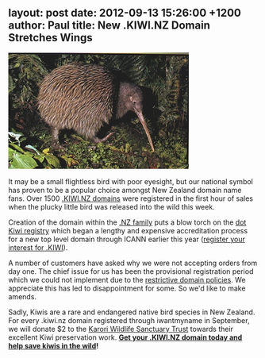 layout: post
date: 2012-09-13 15:26:00 +1200
author: Paul
title: New .KIWI.NZ Domain Stretches Wings
----

![kiwi.jpg](/media/2012-09-13-kiwi.jpg)

It may be a small flightless bird with poor eyesight, but our national symbol has proven to be a popular choice amongst New Zealand domain name fans. Over 1500 [.KIWI.NZ domains](https://iwantmyname.com/domains/kiwi.nz-kiwi-domain-name-registration-for-new-zealand) were registered in the first hour of sales when the plucky little bird was released into the wild this week. 

Creation of the domain within the [.NZ family](https://iwantmyname.co.nz/domains/co.nz-kiwi-domain-name-registration-for-new-zealand) puts a blow torch on the [dot Kiwi registry](https://iwantmyname.com/blog/2012/01/dot-kiwi-domain-takes-flight.html) which began a lengthy and expensive accreditation process for a new top level domain through ICANN earlier this year ([register your interest for .KIWI](https://iwantmyname.co.nz/dotkiwi)).

A number of customers have asked why we were not accepting orders from day one. The chief issue for us has been the provisional registration period which we could not implement due to the [restrictive domain policies](http://www.internetnews.me/2012/09/04/kiwi-nz-registrations-opening-september-11th/). We appreciate this has led to disappointment for some. So we'd like to make amends.

Sadly, Kiwis are a rare and endangered native bird species in New Zealand. For every .kiwi.nz domain registered through iwantmyname in September, we will donate $2 to the [Karori Wildlife Sanctuary Trust](http://www.sanctuary.org.nz/karori-sanctuary-trust/) towards their excellent Kiwi preservation work. **[Get your .KIWI.NZ domain today and help save kiwis in the wild](https://iwantmyname.co.nz/domains/kiwi.nz-kiwi-domain-name-registration-for-new-zealand)!**
